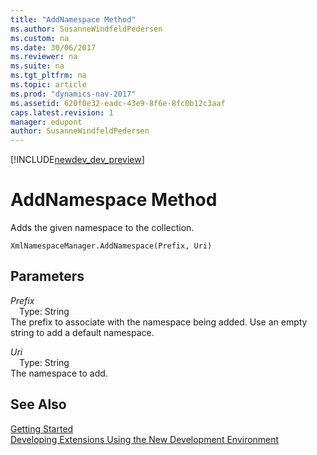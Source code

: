 ```yaml
---
title: "AddNamespace Method"
ms.author: SusanneWindfeldPedersen
ms.custom: na
ms.date: 30/06/2017
ms.reviewer: na
ms.suite: na
ms.tgt_pltfrm: na
ms.topic: article
ms.prod: "dynamics-nav-2017"
ms.assetid: 620f0e32-eadc-43e9-8f6e-8fc0b12c3aaf
caps.latest.revision: 1
manager: edupont
author: SusanneWindfeldPedersen
---
```


[!INCLUDE[newdev_dev_preview](../includes/newdev_dev_preview.md)]

# AddNamespace Method
Adds the given namespace to the collection.  
```  
XmlNamespaceManager.AddNamespace(Prefix, Uri)  
```  
## Parameters
*Prefix*    
&emsp;Type: String  
The prefix to associate with the namespace being added. Use an empty string to add a default namespace.  
  
*Uri*    
&emsp;Type: String  
The namespace to add.  
  
## See Also
[Getting Started](../devenv-get-started.md)  
[Developing Extensions Using the New Development Environment](../devenv-dev-overview.md)  
